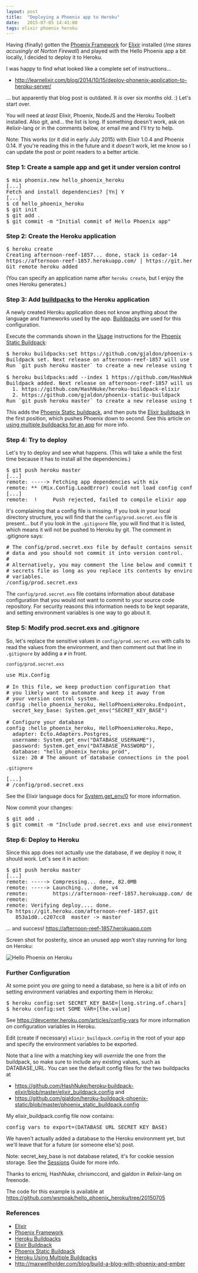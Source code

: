 ```yaml
---
layout: post
title:  "Deploying a Phoenix app to Heroku"
date:   2015-07-05 14:41:00
tags: elixir phoenix heroku
---
```


Having (finally) gotten the [Phoenix Framework][phoenix] for [Elixir] installed (/me *stares accusingly at Norton Firewall*) and played with the Hello Phoenix app a bit locally, I decided to deploy it to Heroku.

I was happy to find what looked like a complete set of instructions...

* http://learnelixir.com/blog/2014/10/15/deploy-phonenix-application-to-heroku-server/

... but apparently that blog post is outdated.  It *is* over six months old. :) Let's start over.

You will need at _least_ Elixir, Phoenix, NodeJS and the Heroku Toolbelt installed.  Also git, and... the list is long.  If something doesn't work, ask on #elixir-lang or in the comments below, or email me and I'll try to help.

Note: This works (or it did in early July 2015) with Elixir 1.0.4 and Phoenix 0.14.  If you're reading this in the future and it _doesn't_ work, let me know so I can update the post or point readers to a better article.

### Step 1: Create a sample app and get it under version control

<pre>
$ mix phoenix.new hello_phoenix_heroku
[...]
Fetch and install dependencies? [Yn] Y
[...]
$ cd hello_phoenix_heroku
$ git init
$ git add .
$ git commit -m "Initial commit of Hello Phoenix app"
</pre>

### Step 2: Create the Heroku application

<pre>
$ heroku create
Creating afternoon-reef-1857... done, stack is cedar-14
https://afternoon-reef-1857.herokuapp.com/ | https://git.heroku.com/afternoon-reef-1857.git
Git remote heroku added
</pre>

(You can specify an application name after `heroku create`, but I enjoy the ones Heroku generates.)

### Step 3: Add [buildpacks][buildpacks] to the Heroku application

A newly created Heroku application does not know anything about the language and frameworks used by the app. [Buildpacks][buildpacks] are used for this configuration.

Execute the commands shown in the [Usage](https://github.com/gjaldon/heroku-buildpack-phoenix-static#usage) instructions for the [Phoenix Static Buildpack][phoenix-static-buildpack]:

<pre>
$ heroku buildpacks:set https://github.com/gjaldon/phoenix-static-buildpack
Buildpack set. Next release on afternoon-reef-1857 will use https://github.com/gjaldon/phoenix-static-buildpack.
Run `git push heroku master` to create a new release using this buildpack.

$ heroku buildpacks:add --index 1 https://github.com/HashNuke/heroku-buildpack-elixir
Buildpack added. Next release on afternoon-reef-1857 will use:
  1. https://github.com/HashNuke/heroku-buildpack-elixir
  2. https://github.com/gjaldon/phoenix-static-buildpack
Run `git push heroku master` to create a new release using these buildpacks.
</pre>

This adds the [Phoenix Static buildpack][phoenix-static-buildpack], and then puts the [Elixir buildpack][elixir-buildpack] in the first position, which pushes Phoenix down to second.  See this article on [using multiple buildpacks for an app][using-multiple-buildpacks] for more info.

### Step 4: Try to deploy

Let's try to deploy and see what happens. (This will take a while the first time because it has to install all the dependencies.)

<pre>
$ git push heroku master
[...]
remote: -----> Fetching app dependencies with mix
remote: ** (Mix.Config.LoadError) could not load config config/prod.secret.exs
[...]
remote:  !     Push rejected, failed to compile elixir app
</pre>

It's complaining that a config file is missing.  If you look in your local directory structure, you will find that the `config/prod.secret.exs` file is present... but if you look in the `.gitignore` file, you will find that it is listed, which means it will not be pushed to Heroku by git.  The comment in .gitignore says:

<pre>
# The config/prod.secret.exs file by default contains sensitive
# data and you should not commit it into version control.
#
# Alternatively, you may comment the line below and commit the
# secrets file as long as you replace its contents by environment
# variables.
/config/prod.secret.exs
</pre>

The `config/prod.secret.exs` file contains information about database configuration that you would not want to commit to your source code repository.
For security reasons this information needs to be kept separate, and setting environment variables is one way to go about it.

### Step 5: Modify prod.secret.exs and .gitignore

So, let's replace the sensitive values in `config/prod.secret.exs` with calls to read the values from the environment, and then comment out that line in `.gitignore` by adding a `#` in front.

`config/prod.secret.exs`
<pre>
use Mix.Config

# In this file, we keep production configuration that
# you likely want to automate and keep it away from
# your version control system.
config :hello_phoenix_heroku, HelloPhoenixHeroku.Endpoint,
  secret_key_base: System.get_env("SECRET_KEY_BASE")

# Configure your database
config :hello_phoenix_heroku, HelloPhoenixHeroku.Repo,
  adapter: Ecto.Adapters.Postgres,
  username: System.get_env("DATABASE_USERNAME"),
  password: System.get_env("DATABASE_PASSWORD"),
  database: "hello_phoenix_heroku_prod",
  size: 20 # The amount of database connections in the pool
</pre>

`.gitignore`
<pre>
[...]
# /config/prod.secret.exs
</pre>

See the Elixir language docs for [System.get_env/0](http://elixir-lang.org/docs/v1.0/elixir/System.html#get_env/0) for more information.

Now commit your changes:

<pre>
$ git add .
$ git commit -m "Include prod.secret.exs and use environment variables"
</pre>

### Step 6: Deploy to Heroku

Since this app does not actually use the database, if we deploy it now, it should work.  Let's see it in action:

<pre>
$ git push heroku master
[...]
remote: -----> Compressing... done, 82.0MB
remote: -----> Launching... done, v4
remote:        https://afternoon-reef-1857.herokuapp.com/ deployed to Heroku
remote:
remote: Verifying deploy.... done.
To https://git.heroku.com/afternoon-reef-1857.git
   853a1d0..c207cc8  master -> master
</pre>

... and success! <https://afternoon-reef-1857.herokuapp.com>

Screen shot for posterity, since an unused app won't stay running for long on Heroku:

![Hello Phoenix on Heroku](/images/2015/07/hello-phoenix-heroku.png)

### Further Configuration

At some point you *are* going to need a database, so here is a bit of info on setting environment variables and exporting them in Heroku:

<pre>
$ heroku config:set SECRET_KEY_BASE=[long.string.of.chars]
$ heroku config:set SOME_VAR=[the.value]
</pre>

See <https://devcenter.heroku.com/articles/config-vars> for more information on configuration variables in Heroku.

Edit (create if necessary) `elixir_buildpack.config` in the root of your app and specify the environment variables to be exported.

Note that a line with a matching key will *override* the one from the buildpack, so make sure to include any existing values, such as DATABASE_URL.  You can see the default config files for the two buildpacks at

* <https://github.com/HashNuke/heroku-buildpack-elixir/blob/master/elixir_buildpack.config> and
* <https://github.com/gjaldon/heroku-buildpack-phoenix-static/blob/master/phoenix_static_buildpack.config>

My elixir_buildpack.config file now contains:
<pre>
config_vars_to_export=(DATABASE_URL SECRET_KEY_BASE)
</pre>

We haven't actually added a database to the Heroku environment yet, but we'll leave that for a future (or someone else's) post.

Note: secret_key_base is not database related, it's for cookie session storage. See the [Sessions][sessions] Guide for more info.

Thanks to ericmj, HashNuke, chrismccord, and gjaldon in #elixir-lang on freenode.

The code for this example is available at <https://github.com/wsmoak/hello_phoenix_heroku/tree/20150705>

### References
* [Elixir][elixir]
* [Phoenix Framework][phoenix]
* [Heroku Buildpacks][buildpacks]
* [Elixir Buildpack][elixir-buildpack]
* [Phoenix Static Buildpack][phoenix-static-buildpack]
* [Heroku Using Multiple Buildpacks][using-multiple-buildpacks]
* <http://maxwellholder.com/blog/build-a-blog-with-phoenix-and-ember>

[elixir]: http://elixir-lang.org
[phoenix]: http://www.phoenixframework.org
[buildpacks]: https://devcenter.heroku.com/articles/buildpacks
[using-multiple-buildpacks]: https://devcenter.heroku.com/articles/using-multiple-buildpacks-for-an-app
[phoenix-static-buildpack]: https://github.com/gjaldon/heroku-buildpack-phoenix-static
[elixir-buildpack]: https://github.com/HashNuke/heroku-buildpack-elixir
[sessions]: http://www.phoenixframework.org/v0.14.0/docs/sessions
